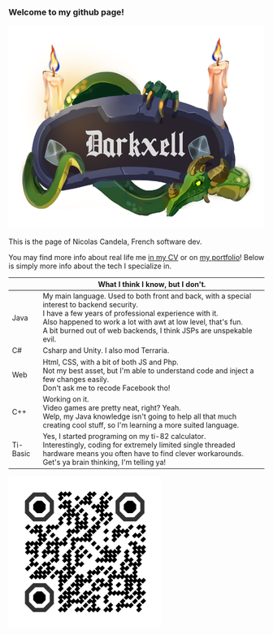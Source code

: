 ### Welcome to my github page!

<div style="text-align:center">
  <img height=400px src="assets/closed/assets-cut/markdownheader.png" />
</div>

This is the page of Nicolas Candela, French software dev.

You may find more info about real life me [in my CV](cv-color.pdf) or on [my portfolio](https://darkxell.github.io)!
Below is simply more info about the tech I specialize in.


|          | What I think I know, but I don't. |
|----------|------------------------------------------------------------------------------------------------------------------------------------------------------------------------------------------------------------------------------------------------------------------------------------------------|
| Java     | My main language. Used to both front and back, with a special interest to backend security.<br>I have a few years of professional experience with it.<br>Also happened to work a lot with awt at low level, that's fun.<br>A bit burned out of web backends, I think JSPs are unspekable evil. |
| C#       | Csharp and Unity. I also mod Terraria. |
| Web      | Html, CSS, with a bit of both JS and Php. <br>Not my best asset, but I'm able to understand code and inject a few changes easily.<br>Don't ask me to recode Facebook tho!                                                                                                                      |
| C++      | Working on it.<br>Video games are pretty neat, right? Yeah.<br>Welp, my Java knowledge isn't going to help all that much creating cool stuff, so I'm learning a more suited language.                                                                                                          |
| Ti-Basic | Yes, I started programing on my ti-82 calculator.<br>Interestingly, coding for extremely limited single threaded hardware means you often have to find clever workarounds.<br>Get's ya brain thinking, I'm telling ya!                                                                         |

![Your markdown parser still can't show images!](assets/global/definitivelynotarickroll.png)





